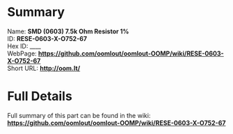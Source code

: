 
Summary
=================
  
Name: __SMD (0603) 7.5k Ohm Resistor 1%__    
ID: __RESE-0603-X-O752-67__   
Hex ID: ____   
WebPage: __https://github.com/oomlout/oomlout-OOMP/wiki/RESE-0603-X-O752-67__   
Short URL: __http://oom.lt/__   

Full Details
==========================
Full summary of this part can be found in the wiki:   
__https://github.com/oomlout/oomlout-OOMP/wiki/RESE-0603-X-O752-67__    

